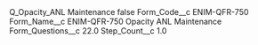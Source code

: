 <?xml version="1.0" encoding="UTF-8"?>
<CustomMetadata xmlns="http://soap.sforce.com/2006/04/metadata" xmlns:xsi="http://www.w3.org/2001/XMLSchema-instance" xmlns:xsd="http://www.w3.org/2001/XMLSchema">
    <label>Q_Opacity_ANL Maintenance</label>
    <protected>false</protected>
    <values>
        <field>Form_Code__c</field>
        <value xsi:type="xsd:string">ENIM-QFR-750</value>
    </values>
    <values>
        <field>Form_Name__c</field>
        <value xsi:type="xsd:string">ENIM-QFR-750 Opacity ANL Maintenance</value>
    </values>
    <values>
        <field>Form_Questions__c</field>
        <value xsi:type="xsd:double">22.0</value>
    </values>
    <values>
        <field>Step_Count__c</field>
        <value xsi:type="xsd:double">1.0</value>
    </values>
</CustomMetadata>
